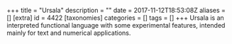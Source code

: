 +++
title = "Ursala"
description = ""
date = 2017-11-12T18:53:08Z
aliases = []
[extra]
id = 4422
[taxonomies]
categories = []
tags = []
+++
Ursala is an interpreted functional language with some experimental features, intended mainly for text and numerical applications.
